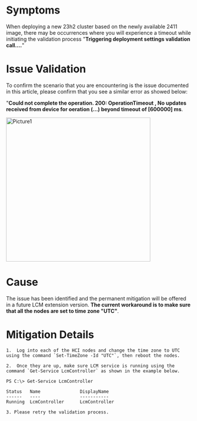 
# Symptoms
  
When deploying a new 23h2 cluster based on the newly available 2411 image, there may be occurrences where you will experience a timeout while initiating the validation process "**Triggering deployment settings validation call....**"



# Issue Validation
To confirm the scenario that you are encountering is the issue documented in this article, please confirm that you see a similar error as showed below:

"**Could not complete the operation. 200: OperationTimeout , No updates received from device for oeration (...) beyond timeout of [600000] ms**.


<img width="392" alt="Picture1" src="https://github.com/user-attachments/assets/82dc34cf-034b-44bc-a982-2186244da046">


# Cause
The issue has been identified and the permanent mitigation will be offered in a future LCM extension version. **The current workaround is to make sure that all the nodes are set to time zone "UTC"**.

# Mitigation Details

```
1.  Log into each of the HCI nodes and change the time zone to UTC using the command `Set-TimeZone -Id "UTC"`, then reboot the nodes.

2.  Once they are up, make sure LCM service is running using the command `Get-Service LcmController` as shown in the example below.  
    
PS C:\> Get-Service LcmController

Status   Name               DisplayName
------   ----               -----------
Running  LcmController      LcmController

3. Please retry the validation process.
```
